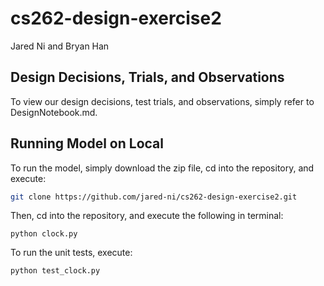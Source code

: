 # cs262-design-exercise2

Jared Ni and Bryan Han
## Design Decisions, Trials, and Observations
To view our design decisions, test trials, and observations, simply refer to DesignNotebook.md. 

## Running Model on Local
To run the model, simply download the zip file, cd into the repository, and execute: 
```bash
git clone https://github.com/jared-ni/cs262-design-exercise2.git
```
Then, cd into the repository, and execute the following in terminal: 
```
python clock.py
```
To run the unit tests, execute: 
```
python test_clock.py
```
